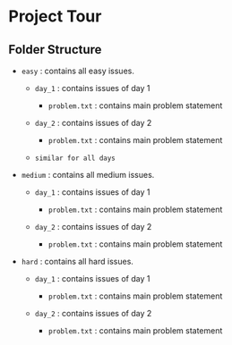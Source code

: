 # Project Tour

## Folder Structure

* `easy` : contains all easy issues.

    * `day_1` : contains issues of day 1

        * `problem.txt` : contains main problem statement

    * `day_2` : contains issues of day 2

        * `problem.txt` : contains main problem statement

    * `similar for all days`

* `medium` : contains all medium issues.

    * `day_1` : contains issues of day 1

        * `problem.txt` : contains main problem statement

    * `day_2` : contains issues of day 2

        * `problem.txt` : contains main problem statement

* `hard` : contains all hard issues.

    * `day_1` : contains issues of day 1

        * `problem.txt` : contains main problem statement

    * `day_2` : contains issues of day 2

        * `problem.txt` : contains main problem statement